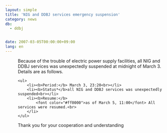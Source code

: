 ```yaml
---
layout: simple
title: 'NIG and DDBJ services emergency suspension'
category: news
db:
  - ddbj


date: 2007-03-05T00:00:00+09:00
lang: en
---
```


<html>
<dd>Because of the trouble of electric power supply facilities, all NIG and DDBJ services was unexpectedly suspended at midnight of March 3. Details are as follows.<br>

    <ul>
        <li><b>Period:</b> March 3, 23:20<br></li>
        <li><b>Status*</b>all NIG and DDBJ services was unexpectedly suspended<br></li>
        <li><b>Resume:</b>
            <font color="#ff0000">as of March 5, 11:00</font> All services were resumed.<br>
        </li>
    </ul>
<dd>Thank you for your cooperation and understanding</dd>
</dd>
</html>
